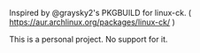 Inspired by @graysky2's PKGBUILD for linux-ck. ( https://aur.archlinux.org/packages/linux-ck/ )

This is a personal project. No support for it.
